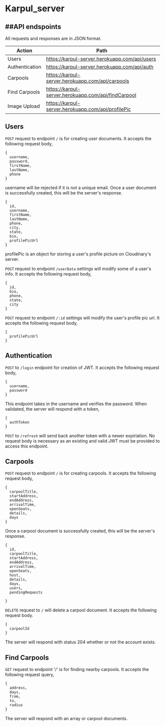 # Karpul_server

##API endspoints
-----------------
All requests and responses are in JSON format.

|Action|Path|
|------|----|
|Users|https://karpul-server.herokuapp.com/api/users|
|Authentication|https://karpul-server.herokuapp.com/api/auth|
|Carpools|https://karpul-server.herokuapp.com/api/carpools|
|Find Carpools|https://karpul-server.herokuapp.com/api/findCarpool|
|Image Upload|https://karpul-server.herokuapp.com/api/profilePic|

## Users
`POST` request to endpoint `/` is for creating user documents. It accepts the following request body,
```
{
  username,
  password,
  firstName, 
  lastName,
  phone
}
```
username will be rejected if it is not a unique email. Once a user document is successfully created, this will be the server's response.
```
{
  id,
  username,
  firstName,
  lastName,
  phone,
  city,
  state,
  bio,
  profilePicUrl
}
```
profilePic is an object for storing a user's profile picture on Cloudinary's server.

`POST` request to endpoint `/userData` settings will modify some of a user's info. It accepts the following request body,
```
{
  id,
  bio,
  phone,
  state,
  city
}
```

`POST` request to endpoint `/:id` settings will modify the user's profile pic url. It accepts the following request body,
```
{
  profilePicUrl
}
```
## Authentication
`POST` to `/login` endpoint for creation of JWT. It accepts the following request body,
```
{
  username,
  password
}
```
This endpoint takes in the username and verifies the password. When validated, the server will respond with a token,
```
{
  authToken
}
```
`POST` to `/refresh` will send back another token with a newer expiriation. No request body is necessary as an existing and valid JWT must be provided to access this endpoint.

## Carpools
`POST` request to endpoint `/` is for creating carpools. It accepts the following request body,
```
{
  carpoolTitle, 
  startAddress, 
  endAddress, 
  arrivalTime, 
  openSeats, 
  details, 
  days
}
```
Once a carpool document is successfully created, this will be the server's response.
```
{
  id,
  carpoolTitle, 
  startAddress, 
  endAddress, 
  arrivalTime, 
  openSeats,
  host,
  details, 
  days,
  users,
  pendingRequests
  
}
```
`DELETE` request to `/` will delete a carpool document. It accepts the following request body.
```
{
  carpoolId
}
```
The server will respond with status 204 whether or not the account exists.

## Find Carpools

`GET` request to endpoint '/' is for finding nearby carpools. It accepts the following request query,
```
{
  address,
  days,
  from,
  to,
  radius
}
```
The server will respond with an array or carpool documents.
